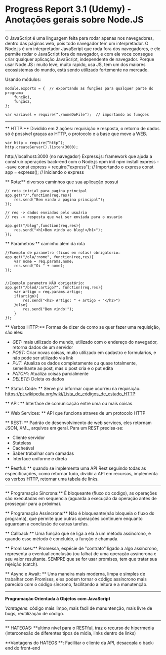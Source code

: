 # Progress Report 3.1 (Udemy) - Anotações gerais sobre Node.JS

---

O JavaScript é uma linguagem feita para rodar apenas nos navegadores, dentro das páginas web, pois todo navegador tem um interpretador.
O Node.js é um interpretador JavaScript que roda fora dos navegadores, e ele permite rodar o JavaScript fora do navegador, e com ele voce consegue criar qualquer aplicação JavaScript, independente de navegador.
Porque usar Node.JS : muito leve, muito rapido, usa JS, tem um dos maiores ecossistemas do mundo, está sendo utilizado fortemente no mercado.

Usando módulos:

```
module.exports = {  // exportando as funções para qualquer parte do programa
    função1,
    função2,
};

var variavel = require("./nomeDoFile");  // importando as funçoes
```

---

** HTTP:**  Dividido em 2 ações: requisição e resposta, o retorno de dados só é possivel graças ao HTTP, o protocolo e a base que move a WEB.



```
var http = require(“http”);
http.createServer().listen(3000);
```

http://localhost:3000 (no navegador)
Express.js: framework que ajuda a construir operações back-end com o Node.js
npm init
npm install express --save
const express = require("express"); // Importando o express
const app = express(); // Iniciando o express

** Rota:**  diversos caminhos que sua aplicação possui

```
// rota inicial para pagina principal
app.get("/",function(req,res){
    res.send("Bem vindo a pagina principal");
});

// req -> dados enviados pelo usuário
// res -> resposta que vai ser enviada para o usuario

app.get("/blog",function(req,res){
    res.send("<h1>Bem vindo ao blog!</h1>");
});
```


** Parametros:**  caminho alem da rota
````
//Exemplo de parametro (fixos em rotas) obrigatorio:
app.get("/ola/:nome", function(req,res){
    var nome = req.params.nome;
    res.send("Oi " + nome);
});


//Exemplo parametro NÃO obrigatório:
app.get("/blod/:artigo?", function(req,res){
    var artigo = req.params.artigo;
    if(artigo){
        res.send("<h2> Artigo: " + artigo + "</h2>")
    }else{
        res.send("Bem vindo!");
    }
});
````

** Verbos HTTP:**  Formas de dizer de como se quer fazer uma requisição, são eles:
 - *GET:* mais utilizado do mundo, utilizado com o endereço do navegador, retorna dados de um servidor
 - *POST:* Criar novas coisas, muito utilizado em cadastro e formularios, e não pode ser utilizado via link
 - *PUT*: Atualiza os dados completamente ou quase totalmente, semelhante ao post, mas o post cria e o put edita
 - *PATCH:*: Atualiza coisas parcialmente
 - *DELETE:* Deleta os dados

** Status Code: ** Serve pra informar oque ocorreu na requisição. https://pt.wikipedia.org/wiki/Lista_de_códigos_de_estado_HTTP

** API: ** Interface de comunicação entre uma ou mais coisas

** Web Services: ** API que funciona atraves de um protocolo HTTP

** REST: ** Padrão de desenvolvimento de web services, eles retornam JSON, XML, arquivos em geral. Para um REST precisa-se:
- Cliente servidor
- Stateless
- Cacheável
- Saber trabalhar com camadas
- Interface uniforme e direta

** Restful: ** quando se implementa uma API Rest seguindo todas as especificações, como retornar tudo, dividir a API em recursos, implementa os verbos HTTP, retornar uma tabela de links.  


_________________
** Programação Síncrona:**  É bloqueante (fluxo do codigo), as operações são executadas em sequencia (aguarda a execução da operação antes de prosseguir para a próxima).


** Programação Assíncrona:**  Não é bloqueante(não bloqueia o fluxo do programa), que permite que outras operações continuem enquanto aguardam a conclusão de outras tarefas.


** Callback:**  Uma função que se liga a ela à um metodo assincrono, e quando esse método é concluído, a função é chamada.


** Promisses:**  Promessa, espécie de "contrato" ligado a algo assíncrono, representa a eventual conclusão (ou falha) de uma operação assíncrona e seu valor resultante. SEMPRE que se for usar promises, tem que tratar sua rejeição (catch).


** Async e Await: ** Uma maneira mais moderna, limpa e simples de trabalhar com Promises, eles podem tornar o código assíncrono mais parecido com o código síncrono, facilitando a leitura e a manutenção.

________________________________________
**Programação Orientada à Objetos com JavaScript**

*Vantagens*: código mais limpo, mais facil de manuntenção, mais livre de bugs, reutilização de código.

---
** HATEOAS: **ultimo nivel para o RESTful, traz o recurso de hipermedia (interconexão de diferentes tipos de mídia, links dentro de links)

**Vantagens do HATEOS **: Facilitar o cliente da API, desacopla o back-end do front-end





